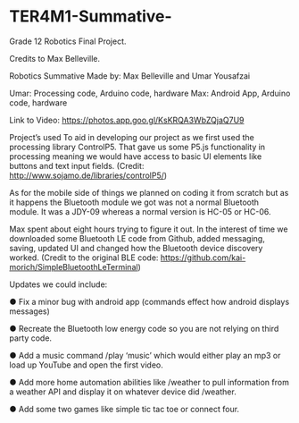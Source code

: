 # TER4M1-Summative-
Grade 12 Robotics Final Project.

Credits to Max Belleville. 

Robotics Summative
Made by: Max Belleville and Umar Yousafzai

Umar: Processing code, Arduino code, hardware
Max: Android App, Arduino code, hardware

Link to Video: https://photos.app.goo.gl/KsKRQA3WbZQjaQ7U9

Project’s used
To aid in developing our project as we first used the processing library ControlP5. That gave us some P5.js functionality in processing meaning we would have access to basic UI elements like buttons and text input fields. (Credit: http://www.sojamo.de/libraries/controlP5/)

As for the mobile side of things we planned on coding it from scratch but as it happens the Bluetooth module we got was not a normal Bluetooth module. It was a JDY-09 whereas a normal version is HC-05 or HC-06.

Max spent about eight hours trying to figure it out. In the interest of time we downloaded some Bluetooth LE code from Github, added messaging, saving, updated UI and changed how the Bluetooth device discovery worked. (Credit to the original BLE code: https://github.com/kai-morich/SimpleBluetoothLeTerminal)

Updates we could include:

●	Fix a minor bug with android app (commands effect how android displays messages)

●	Recreate the Bluetooth low energy code so you are not relying on third party code.

●	Add a music command /play ‘music’ which would either play an mp3 or load up YouTube and open the first video.

●	Add more home automation abilities like /weather to pull information from a weather API and display it on whatever device did /weather.

●	Add some two games like simple tic tac toe or connect four. 
